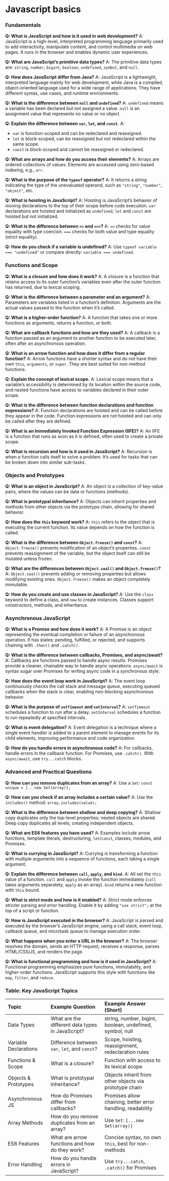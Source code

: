 # Javascript basics

### Fundamentals

**Q: What is JavaScript and how is it used in web development?**
A: JavaScript is a high-level, interpreted programming language primarily used to add interactivity, manipulate content, and control multimedia on web pages. It runs in the browser and enables dynamic user experiences.

**Q: What are JavaScript’s primitive data types?**
A: The primitive data types are: `string`, `number`, `bigint`, `boolean`, `undefined`, `symbol`, and `null`.

**Q: How does JavaScript differ from Java?**
A: JavaScript is a lightweight, interpreted language mainly for web development, while Java is a compiled, object-oriented language used for a wide range of applications. They have different syntax, use cases, and runtime environments.

**Q: What is the difference between `null` and `undefined`?**
A: `undefined` means a variable has been declared but not assigned a value. `null` is an assignment value that represents no value or no object.

**Q: Explain the difference between `var`, `let`, and `const`.**
A:

- `var` is function-scoped and can be redeclared and reassigned.
- `let` is block-scoped, can be reassigned but not redeclared within the same scope.
- `const` is block-scoped and cannot be reassigned or redeclared.

**Q: What are arrays and how do you access their elements?**
A: Arrays are ordered collections of values. Elements are accessed using zero-based indexing, e.g., `arr`.

**Q: What is the purpose of the `typeof` operator?**
A: It returns a string indicating the type of the unevaluated operand, such as `"string"`, `"number"`, `"object"`, etc.

**Q: What is hoisting in JavaScript?**
A: Hoisting is JavaScript’s behavior of moving declarations to the top of their scope before code execution. `var` declarations are hoisted and initialized as `undefined`; `let` and `const` are hoisted but not initialized.

**Q: What is the difference between `==` and `===`?**
A: `==` checks for value equality with type coercion. `===` checks for both value and type equality (strict equality).

**Q: How do you check if a variable is undefined?**
A: Use `typeof variable === "undefined"` or compare directly: `variable === undefined`.

### Functions and Scope

**Q: What is a closure and how does it work?**
A: A closure is a function that retains access to its outer function’s variables even after the outer function has returned, due to lexical scoping.

**Q: What is the difference between a parameter and an argument?**
A: Parameters are variables listed in a function’s definition. Arguments are the actual values passed to the function when it’s called.

**Q: What is a higher-order function?**
A: A function that takes one or more functions as arguments, returns a function, or both.

**Q: What are callback functions and how are they used?**
A: A callback is a function passed as an argument to another function to be executed later, often after an asynchronous operation.

**Q: What is an arrow function and how does it differ from a regular function?**
A: Arrow functions have a shorter syntax and do not have their own `this`, `arguments`, or `super`. They are best suited for non-method functions.

**Q: Explain the concept of lexical scope.**
A: Lexical scope means that a variable’s accessibility is determined by its location within the source code, and nested functions have access to variables declared in their outer scope.

**Q: What is the difference between function declarations and function expressions?**
A: Function declarations are hoisted and can be called before they appear in the code. Function expressions are not hoisted and can only be called after they are defined.

**Q: What is an Immediately Invoked Function Expression (IIFE)?**
A: An IIFE is a function that runs as soon as it is defined, often used to create a private scope.

**Q: What is recursion and how is it used in JavaScript?**
A: Recursion is when a function calls itself to solve a problem. It’s used for tasks that can be broken down into similar sub-tasks.

### Objects and Prototypes

**Q: What is an object in JavaScript?**
A: An object is a collection of key-value pairs, where the values can be data or functions (methods).

**Q: What is prototypal inheritance?**
A: Objects can inherit properties and methods from other objects via the prototype chain, allowing for shared behavior.

**Q: How does the `this` keyword work?**
A: `this` refers to the object that is executing the current function. Its value depends on how the function is called.

**Q: What is the difference between `Object.freeze()` and `const`?**
A: `Object.freeze()` prevents modification of an object’s properties. `const` prevents reassignment of the variable, but the object itself can still be mutated unless frozen.

**Q: What are the differences between `Object.seal()` and `Object.freeze()`?**
A: `Object.seal()` prevents adding or removing properties but allows modifying existing ones. `Object.freeze()` makes an object completely immutable.

**Q: How do you create and use classes in JavaScript?**
A: Use the `class` keyword to define a class, and `new` to create instances. Classes support constructors, methods, and inheritance.

### Asynchronous JavaScript

**Q: What is a Promise and how does it work?**
A: A Promise is an object representing the eventual completion or failure of an asynchronous operation. It has states: pending, fulfilled, or rejected, and supports chaining with `.then()` and `.catch()`.

**Q: What is the difference between callbacks, Promises, and async/await?**
A: Callbacks are functions passed to handle async results. Promises provide a cleaner, chainable way to handle async operations. `async/await` is syntax sugar over Promises for writing async code in a synchronous style.

**Q: How does the event loop work in JavaScript?**
A: The event loop continuously checks the call stack and message queue, executing queued callbacks when the stack is clear, enabling non-blocking asynchronous behavior.

**Q: What is the purpose of `setTimeout` and `setInterval`?**
A: `setTimeout` schedules a function to run after a delay. `setInterval` schedules a function to run repeatedly at specified intervals.

**Q: What is event delegation?**
A: Event delegation is a technique where a single event handler is added to a parent element to manage events for its child elements, improving performance and code organization.

**Q: How do you handle errors in asynchronous code?**
A: For callbacks, handle errors in the callback function. For Promises, use `.catch()`. With `async/await`, use `try...catch` blocks.

### Advanced and Practical Questions

**Q: How can you remove duplicates from an array?**
A: Use a `Set`: `const unique = [...new Set(array)];`

**Q: How can you check if an array includes a certain value?**
A: Use the `includes()` method: `array.includes(value);`

**Q: What is the difference between shallow and deep copying?**
A: Shallow copy duplicates only the top-level properties; nested objects are shared. Deep copy duplicates all levels, creating independent objects.

**Q: What are ES6 features you have used?**
A: Examples include arrow functions, template literals, destructuring, `let`/`const`, classes, modules, and Promises.

**Q: What is currying in JavaScript?**
A: Currying is transforming a function with multiple arguments into a sequence of functions, each taking a single argument.

**Q: Explain the difference between `call`, `apply`, and `bind`.**
A: All set the `this` value of a function. `call` and `apply` invoke the function immediately (`call` takes arguments separately, `apply` as an array). `bind` returns a new function with `this` bound.

**Q: What is strict mode and how is it enabled?**
A: Strict mode enforces stricter parsing and error handling. Enable it by adding `"use strict";` at the top of a script or function.

**Q: How is JavaScript executed in the browser?**
A: JavaScript is parsed and executed by the browser’s JavaScript engine, using a call stack, event loop, callback queue, and microtask queue to manage execution order.

**Q: What happens when you enter a URL in the browser?**
A: The browser resolves the domain, sends an HTTP request, receives a response, parses HTML/CSS/JS, and renders the page.

**Q: What is functional programming and how is it used in JavaScript?**
A: Functional programming emphasizes pure functions, immutability, and higher-order functions. JavaScript supports this style with functions like `map`, `filter`, and `reduce`.

### Table: Key JavaScript Topics

| Topic | Example Question | Example Answer (Short) |
| :-- | :-- | :-- |
| Data Types | What are the different data types in JavaScript? | string, number, bigint, boolean, undefined, symbol, null |
| Variable Declarations | Difference between `var`, `let`, and `const`? | Scope, hoisting, reassignment, redeclaration rules |
| Functions \& Scope | What is a closure? | Function with access to its lexical scope |
| Objects \& Prototypes | What is prototypal inheritance? | Objects inherit from other objects via prototype chain |
| Asynchronous JS | How do Promises differ from callbacks? | Promises allow chaining, better error handling, readability |
| Array Methods | How do you remove duplicates from an array? | Use `Set`: `[...new Set(array)]` |
| ES6 Features | What are arrow functions and how do they work? | Concise syntax, no own `this`, best for non-methods |
| Error Handling | How do you handle errors in JavaScript? | Use `try...catch`, `.catch()` for Promises |
